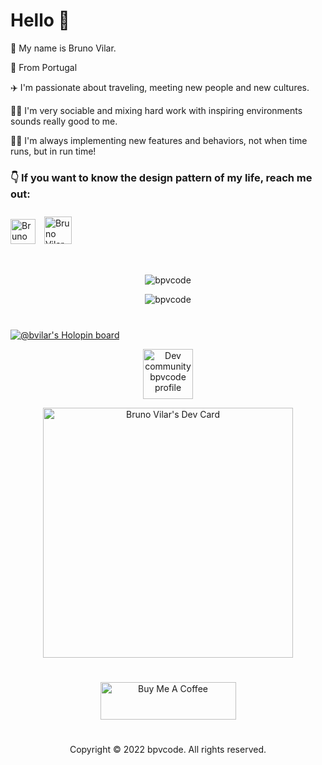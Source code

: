 # Hello 👋

🧑 My name is Bruno Vilar. 

📍 From Portugal

✈️ I'm passionate about traveling, meeting new people and new cultures.

🏄‍♂️ I'm very sociable and mixing hard work with inspiring environments sounds really good to me.

🧑‍💻 I'm always implementing new features and behaviors, not when time runs, but in run time!

### 👇 If  you want to know the design pattern of my life, reach me out:

<a href='https://www.linkedin.com/in/brunopinheirovilar/' target="_blank"><img alt='Bruno Vilar Linkedin' width = '40' src='https://cdn-icons-png.flaticon.com/512/145/145802.png'></a> <a href='mailto:bruno.p.vilar.code@gmail.com' ><img alt='Bruno Vilar email gmail' width = '44' style="padding: 10px;" src='https://cdn-icons-png.flaticon.com/512/552/552486.png'></a>

# 

<p align="center"> <img src="https://komarev.com/ghpvc/?username=bpvcode&label=Profile%20views&color=0e75b6&style=flat" alt="bpvcode" /> </p>

<!--<p align="center"><img src="https://github-readme-stats.vercel.app/api?username=bpvcode&include_all_commits=true&count_private=true&custom_title=Bruno Vilar GitHub Stats&show_icons=true&title_color=8B949E&text_color=FFFFFF&icon_color=cca42b&bg_color=0D1117" alt="bpvcode" /></p>-->
<p align="center"><img src="https://github-readme-stats.vercel.app/api/top-langs/?username=bpvcode&layout=compact&langs_count=8&title_color=8B949E&text_color=FFFFFF&bg_color=0D1117" alt="bpvcode" /></p>

#

[![@bvilar's Holopin board](https://holopin.me/bvilar)](https://holopin.io/@bvilar)

<p align="center"><a href="https://dev.to/bpvcode" target="_blank"><img src="https://d2fltix0v2e0sb.cloudfront.net/dev-black.png" alt="Dev community bpvcode profile" style="height: 80px !important;" ></a></p>

<p align="center"><a href="https://app.daily.dev/bpvcodeTech"><img src="https://api.daily.dev/devcards/584f37a375304b699373f5c6a23bcd7a.png?r=z85" width="400" alt="Bruno Vilar's Dev Card"/></a></p>

#

<p align="center"><a href="https://www.buymeacoffee.com/bpvcode" target="_blank"><img src="https://cdn.buymeacoffee.com/buttons/v2/default-yellow.png" alt="Buy Me A Coffee" style="height: 60px !important;width: 217px !important;" ></a></p>

#

<p align="center">Copyright © 2022 bpvcode. All rights reserved.</p>
<!--
**bpvcode/bpvcode** is a ✨ _special_ ✨ repository because its `README.md` (this file) appears on your GitHub profile.

Here are some ideas to get you started:

- 🔭 I’m currently working on ...
- 🌱 I’m currently learning ...
- 👯 I’m looking to collaborate on ...
- 🤔 I’m looking for help with ...
- 💬 Ask me about ...
- 📫 How to reach me: ...
- 😄 Pronouns: ...
- ⚡ Fun fact: ...
-->
